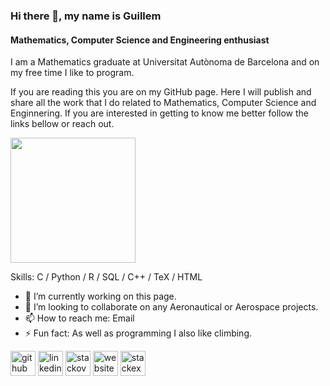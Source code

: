 ### Hi there 👋, my name is Guillem
#### Mathematics, Computer Science and Engineering enthusiast
I am a Mathematics graduate at Universitat Autònoma de Barcelona and on my free time I like to program.

If you are reading this you are on my GitHub page. Here I will publish and share all the work that I do related to Mathematics, Computer Science and Enginnering. If you are interested in getting to know me better follow the links bellow or reach out.

<a href=https://github.com/victorballester7>
  <img align="center" height="200em" src="https://github-readme-stats.vercel.app/api/top-langs/?username=Tutusaus&size_weight=0.4&count_weight=0.6&custom_title=Most%20used%20languages&theme=vue-dark&layout=compact&langs_count=12&cache_seconds=1800&hide=jupyter%20notebook" />
</a>

Skills: C / Python / R / SQL / C++ / TeX / HTML

- 🔭 I’m currently working on this page. 
- 👯 I’m looking to collaborate on any Aeronautical or Aerospace projects. 
- 📫 How to reach me: Email 
- ⚡ Fun fact: As well as programming I also like climbing. 


[<img src='https://cdn.jsdelivr.net/npm/simple-icons@3.0.1/icons/github.svg' alt='github' height='40'>](https://github.com/Tutusaus)  [<img src='https://cdn.jsdelivr.net/npm/simple-icons@3.0.1/icons/linkedin.svg' alt='linkedin' height='40'>](https://www.linkedin.com/in/guillemtutusausalcaraz/)  [<img src='https://cdn.jsdelivr.net/npm/simple-icons@3.0.1/icons/stackoverflow.svg' alt='stackoverflow' height='40'>](https://stackoverflow.com/users/13435640/tutusaus)  [<img src='https://cdn.jsdelivr.net/npm/simple-icons@3.0.1/icons/icloud.svg' alt='website' height='40'>](https://guillemtutusausalcaraz.weebly.com/)  [<img src='https://cdn.jsdelivr.net/npm/simple-icons@3.0.1/icons/stackexchange.svg' alt='stackexchange' height='40'>](https://math.stackexchange.com/users/758761/tutusaus)  


